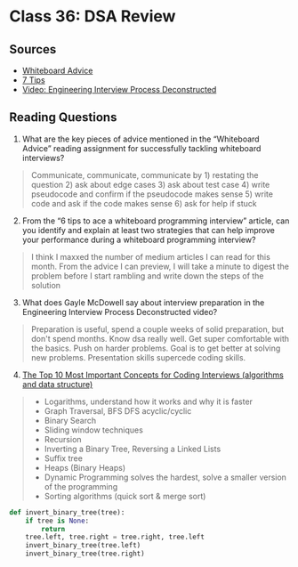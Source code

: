 # Class 36: DSA Review

## Sources
- [Whiteboard Advice](https://hackernoon.com/the-best-whiteboard-interview-advice-i-ever-received-3ebbfa72e4a)
- [7 Tips](https://medium.com/@steve_45636/6-tips-to-ace-a-whiteboard-programming-interview-f06c1b378bc6)
- [Video: Engineering Interview Process Deconstructed](https://www.youtube.com/watch?v=KdXAUst8bdo)

## Reading Questions
1. What are the key pieces of advice mentioned in the “Whiteboard Advice” reading assignment for successfully tackling whiteboard interviews?
> Communicate, communicate, communicate by 1) restating the question 2) ask about edge cases 3) ask about test case 4) write pseudocode and confirm if the pseudocode makes sense 5) write code and ask if the code makes sense 6) ask for help if stuck

2. From the “6 tips to ace a whiteboard programming interview” article, can you identify and explain at least two strategies that can help improve your performance during a whiteboard programming interview?
> I think I maxxed the number of medium articles I can read for this month. From the advice I can preview, I will take a minute to digest the problem before I start rambling and write down the steps of the solution
3. What does Gayle McDowell say about interview preparation in the Engineering Interview Process Deconstructed video?
>  Preparation is useful, spend a couple weeks of solid preparation, but don't spend months. Know dsa really well. Get super comfortable with the basics. Push on harder problems. Goal is to get better at solving new problems. Presentation skills supercede coding skills. 

4. [The Top 10 Most Important Concepts for Coding Interviews (algorithms and data structure)](https://www.youtube.com/watch?v=Ge0Udbws1kc)

>  - Logarithms, understand how it works and why it is faster
> - Graph Traversal, BFS DFS acyclic/cyclic
> - Binary Search
> - Sliding window techniques
> - Recursion
> - Inverting a Binary Tree, Reversing a Linked Lists
> - Suffix tree
> - Heaps (Binary Heaps)
> - Dynamic Programming solves the hardest, solve a smaller version of the programming
> - Sorting algorithms (quick sort & merge sort)

```python
def invert_binary_tree(tree):
	if tree is None:
		return
    tree.left, tree.right = tree.right, tree.left
	invert_binary_tree(tree.left)
 	invert_binary_tree(tree.right)
```